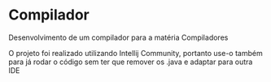 # Compilador
Desenvolvimento de um compilador para a matéria Compiladores

O projeto foi realizado utilizando Intellij Community, portanto use-o também para já rodar o código sem ter que remover os .java e adaptar para outra IDE
